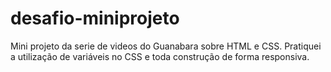 # desafio-miniprojeto
Mini projeto da serie de videos do Guanabara sobre HTML e CSS. Pratiquei a utilização de variáveis no CSS e toda construção de forma responsiva.
